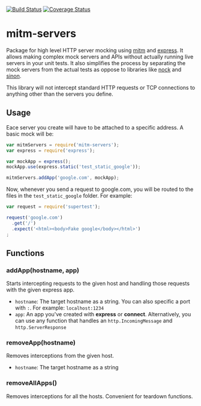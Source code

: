 [![Build Status](https://travis-ci.org/nice-shot/node-mitm-servers.svg?branch=master)](https://travis-ci.org/nice-shot/node-mitm-servers)
[![Coverage Status](https://coveralls.io/repos/nice-shot/node-mitm-servers/badge.svg?branch=master)](https://coveralls.io/r/nice-shot/node-mitm-servers?branch=master)

# mitm-servers
Package for high level HTTP server mocking using [mitm] and [express]. It allows
making complex mock servers and APIs without actually running live servers in
your unit tests. It also simplifies the process by separating the mock servers
from the actual tests as oppose to libraries like [nock] and [sinon].

This library will not intercept standard HTTP requests or TCP connections to
anything other than the servers you define.

## Usage
Eace server you create will have to be attached to a specific address. A basic
mock will be:

```js
var mitmServers = require('mitm-servers');
var express = require('express');

var mockApp = express();
mockApp.use(express.static('test_static_google'));

mitmServers.addApp('google.com', mockApp);
```

Now, whenever you send a request to google.com, you will be routed to the files
in the `test_static_google` folder. For example:

```js
var request = require('supertest');

request('google.com')
  .get('/')
  .expect('<html><body>Fake google</body></html>')
;
```

## Functions
### addApp(hostname, app)
Starts intercepting requests to the given host and handling those requests with
the given express app.
* `hostname`: The target hostname as a string. You can also specific a port with
  `:`. For example: `localhost:1234`
* `app`: An app you've created with **express** or **connect**. Alternatively,
  you can use any function that handles an `http.IncomingMessage` and
  `http.ServerResponse`

### removeApp(hostname)
Removes interceptions from the given host.
* `hostname`: The target hostname as a string

### removeAllApps()
Removes interceptions for all the hosts. Convenient for teardown functions.

[mitm]: https://github.com/moll/node-mitm
[express]: http://expressjs.com/
[nock]: https://github.com/pgte/nock
[sinon]: http://sinonjs.org/

